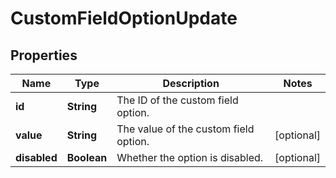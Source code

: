 # CustomFieldOptionUpdate

## Properties
Name | Type | Description | Notes
------------ | ------------- | ------------- | -------------
**id** | **String** | The ID of the custom field option. | 
**value** | **String** | The value of the custom field option. |  [optional]
**disabled** | **Boolean** | Whether the option is disabled. |  [optional]
